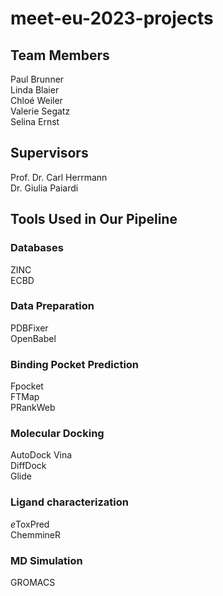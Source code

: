 # meet-eu-2023-projects
## Team Members
Paul Brunner  
Linda Blaier  
Chloé Weiler  
Valerie Segatz  
Selina Ernst
## Supervisors
Prof. Dr. Carl Herrmann  
Dr. Giulia Paiardi
## Tools Used in Our Pipeline
### Databases
ZINC  
ECBD
### Data Preparation
PDBFixer  
OpenBabel
### Binding Pocket Prediction
Fpocket  
FTMap   
PRankWeb
### Molecular Docking
AutoDock Vina  
DiffDock  
Glide  
### Ligand characterization
*e*ToxPred  
ChemmineR
### MD Simulation
GROMACS
